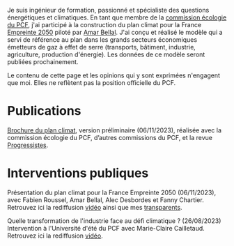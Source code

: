 Je suis ingénieur de formation, passionné et spécialiste des questions énergétiques et climatiques. En tant que membre de la [commission écologie du PCF](https://ecologie.pcf.fr/), j'ai participé à la construction du plan climat pour la France [Empreinte 2050](https://www.pcf.fr/plan_climat_du_pcf) piloté par [Amar Bellal](https://environnement-energie.org/). J'ai conçu et réalisé le modèle qui a servi de référence au plan dans les grands secteurs économiques émetteurs de gaz à effet de serre (transports, bâtiment, industrie, agriculture, production d'énergie). Les données de ce modèle seront publiées prochainement.

Le contenu de cette page et les opinions qui y sont exprimées n'engagent que moi. Elles ne reflètent pas la position officielle du PCF.

# Publications

[Brochure du plan climat](https://assets.nationbuilder.com/pcf/pages/17965/attachments/original/1699343830/Plan_climat_version_preliminaire.pdf?1699343830), version préliminaire (06/11/2023), réalisée avec la commission écologie du PCF, d’autres commissions du PCF, et la revue [Progressistes](https://revue-progressistes.org/).

# Interventions publiques

Présentation du plan climat pour la France Empreinte 2050 (06/11/2023), avec Fabien Roussel, Amar Bellal, Alec Desbordes et Fanny Chartier. Retrouvez ici la rediffusion [vidéo](https://www.youtube.com/watch?v=CHhpn65M8y0&ab_channel=PCF-Particommunistefran%C3%A7ais) ainsi que mes [transparents](https://assets.nationbuilder.com/pcf/pages/17965/attachments/original/1699346053/Resultats_simulation-VL.pdf?1699346053).

Quelle transformation de l'industrie face au défi climatique ? (26/08/2023) Intervention à l'Université d'été du PCF avec Marie-Claire Cailletaud. Retrouvez ici la rediffusion [vidéo](https://www.youtube.com/watch?v=cIPb6y59_b8&t=1050s&ab_channel=PCF-Particommunistefran%C3%A7ais).

